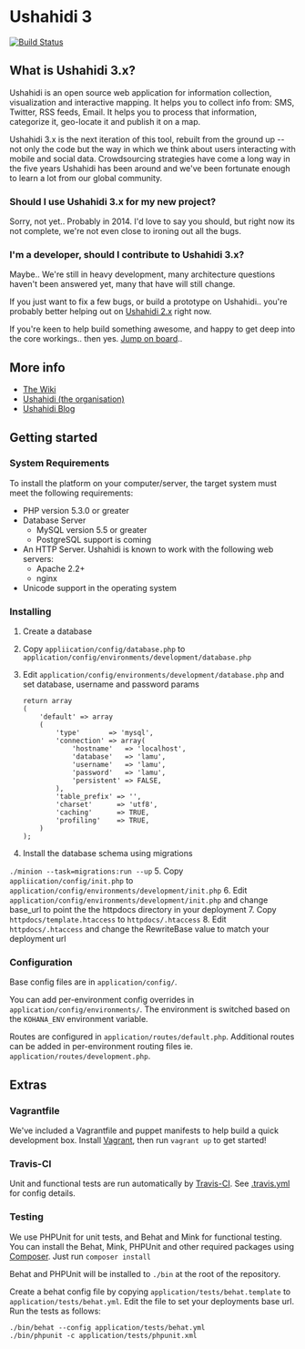 Ushahidi 3
============

[![Build Status](https://travis-ci.org/ushahidi/Lamu.png)](https://travis-ci.org/ushahidi/Lamu)

## What is Ushahidi 3.x?

Ushahidi is an open source web application for information collection, visualization and interactive mapping. It helps you to collect info from: SMS, Twitter, RSS feeds, Email. It helps you to process that information, categorize it, geo-locate it and publish it on a map.

Ushahidi 3.x is the next iteration of this tool, rebuilt from the ground up -- not only the code but the way in which we think about users interacting with mobile and social data.  Crowdsourcing strategies have come a long way in the five years Ushahidi has been around and we've been fortunate enough to learn a lot from our global community.

### Should I use Ushahidi 3.x for my new project?

Sorry, not yet.. Probably in 2014. I'd love to say you should, but right now its not complete, we're not even close to ironing out all the bugs.

### I'm a developer, should I contribute to Ushahidi 3.x?

Maybe.. We're still in heavy development, many architecture questions haven't been answered yet, many that have will still change.

If you just want to fix a few bugs, or build a prototype on Ushahidi.. you're probably better helping out on [Ushahidi 2.x](https://github.com/ushahidi/Ushahidi_Web) right now.

If you're keen to help build something awesome, and happy to get deep into the core workings.. then yes. [Jump on board](https://wiki.ushahidi.com/display/WIKI/Ushahidi%2C+v3.x+-+Getting+Involved)..

## More info

- [The Wiki](https://wiki.ushahidi.com/display/WIKI/Ushahidi,+v3.X)
- [Ushahidi (the organisation)](http://ushahidi.com) 
- [Ushahidi Blog](http://blog.ushahidi.com) 

## Getting started

### System Requirements

To install the platform on your computer/server, the target system must meet the following requirements:

* PHP version 5.3.0 or greater
* Database Server
    - MySQL version 5.5 or greater
    - PostgreSQL support is coming
* An HTTP Server. Ushahidi is known to work with the following web servers:
    - Apache 2.2+
    - nginx
* Unicode support in the operating system

### Installing

1. Create a database
2. Copy ```appliication/config/database.php``` to ```application/config/environments/development/database.php```
3. Edit ```application/config/environments/development/database.php``` and set database, username and password params

	```
	return array
	(
		'default' => array
		(
			'type'       => 'mysql',
			'connection' => array(
				'hostname'   => 'localhost',
				'database'   => 'lamu',
				'username'   => 'lamu',
				'password'   => 'lamu',
				'persistent' => FALSE,
			),
			'table_prefix' => '',
			'charset'      => 'utf8',
			'caching'      => TRUE,
			'profiling'    => TRUE,
		)
	);
	```

4. Install the database schema using migrations

  ```./minion --task=migrations:run --up```
5. Copy ```appliication/config/init.php``` to ```application/config/environments/development/init.php```
6. Edit ```application/config/environments/development/init.php``` and change base_url to point the the httpdocs directory in your deployment
7. Copy ```httpdocs/template.htaccess``` to ```httpdocs/.htaccess```
8. Edit ```httpdocs/.htaccess``` and change the RewriteBase value to match your deployment url

### Configuration

Base config files are in ```application/config/```.

You can add per-environment config overrides in ```application/config/environments/```. The environment is switched based on the ```KOHANA_ENV``` environment variable. 

Routes are configured in ```application/routes/default.php```. Additional routes can be added in per-environment routing files ie. ```application/routes/development.php```.

Extras
------

### Vagrantfile

We've included a Vagrantfile and puppet manifests to help build a quick development box. Install [Vagrant](http://www.vagrantup.com/), then run ```vagrant up``` to get started!

### Travis-CI

Unit and functional tests are run automatically by [Travis-CI](https://travis-ci.org/ushahidi/Lamu).
See [.travis.yml](https://github.com/ushahidi/Lamu/blob/master/.travis.yml) for config details.

### Testing

We use PHPUnit for unit tests, and Behat and Mink for functional testing.
You can install the Behat, Mink, PHPUnit and other required packages using [Composer](getcomposer.org). Just run
```composer install```

Behat and PHPUnit will be installed to ```./bin``` at the root of the repository.

Create a behat config file by copying ```application/tests/behat.template``` to ```application/tests/behat.yml```. Edit the file to set your deployments base url.
Run the tests as follows:
```
./bin/behat --config application/tests/behat.yml
./bin/phpunit -c application/tests/phpunit.xml
```
